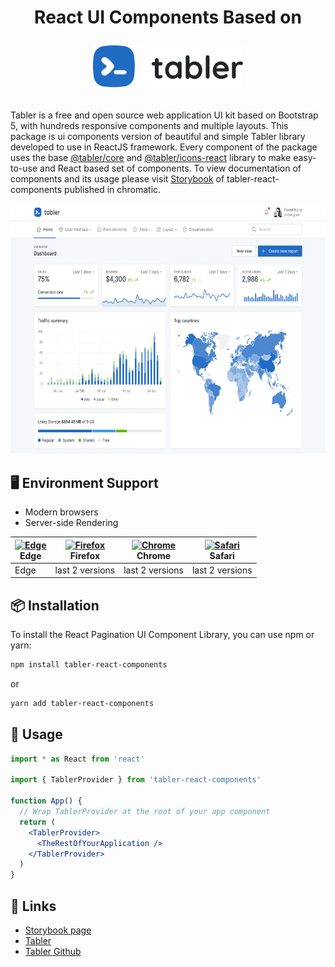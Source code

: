 <h1 align="center">
React UI Components Based on
<p align="center"><a href="https://tabler.io/"><img src="logo-tabler.2def1607.svg" alt="Tabler" /></a></p>
</h1>

Tabler is a free and open source web application UI kit based on Bootstrap 5, with hundreds responsive components and multiple layouts.
This package is ui components version of beautiful and simple Tabler library developed to use in ReactJS framework. Every component of the package uses the base [@tabler/core](https://www.npmjs.com/package/@tabler/core) and [@tabler/icons-react](https://www.npmjs.com/package/@tabler/icons-react) library to make easy-to-use and React based set of components.
To view documentation of components and its usage please visit [Storybook](https://63ed4f4ac6361e5b507cf5a5-xrcjjfcakx.chromatic.com/) of tabler-react-components published in chromatic.

<img src="preview.webp" width="auto" height="400" />

## 🖥 Environment Support

- Modern browsers
- Server-side Rendering

| [<img src="https://raw.githubusercontent.com/alrra/browser-logos/master/src/edge/edge_48x48.png" alt="Edge" width="24px" height="24px" />](http://godban.github.io/browsers-support-badges/)<br>Edge | [<img src="https://raw.githubusercontent.com/alrra/browser-logos/master/src/firefox/firefox_48x48.png" alt="Firefox" width="24px" height="24px" />](http://godban.github.io/browsers-support-badges/)<br>Firefox | [<img src="https://raw.githubusercontent.com/alrra/browser-logos/master/src/chrome/chrome_48x48.png" alt="Chrome" width="24px" height="24px" />](http://godban.github.io/browsers-support-badges/)<br>Chrome | [<img src="https://raw.githubusercontent.com/alrra/browser-logos/master/src/safari/safari_48x48.png" alt="Safari" width="24px" height="24px" />](http://godban.github.io/browsers-support-badges/)<br>Safari |
| --- | --- | --- | --- |
| Edge | last 2 versions | last 2 versions | last 2 versions |

## 📦 Installation

To install the React Pagination UI Component Library, you can use npm or yarn:

```bash
npm install tabler-react-components
```

or

```bash
yarn add tabler-react-components
```

## 🔨 Usage

```jsx
import * as React from 'react'

import { TablerProvider } from 'tabler-react-components'

function App() {
  // Wrap TablerProvider at the root of your app component
  return (
    <TablerProvider>
      <TheRestOfYourApplication />
    </TablerProvider>
  )
}
```

## 🔗 Links

- [Storybook page](https://63ed4f4ac6361e5b507cf5a5-xrcjjfcakx.chromatic.com/)
- [Tabler](https://tabler.io/)
- [Tabler Github](https://github.com/tabler/tabler)
